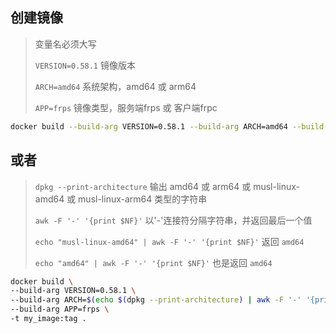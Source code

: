 ## 创建镜像
> 变量名必须大写
>
> `VERSION=0.58.1` 镜像版本
> 
> `ARCH=amd64` 系统架构，amd64 或 arm64
> 
> `APP=frps` 镜像类型，服务端frps 或 客户端frpc

```sh
docker build --build-arg VERSION=0.58.1 --build-arg ARCH=amd64 --build-arg APP=frps -t my_image:tag .
```

## 或者
> `dpkg --print-architecture` 输出 amd64 或 arm64 或 musl-linux-amd64 或 musl-linux-arm64 类型的字符串
> 
> `awk -F '-' '{print $NF}'` 以'-'连接符分隔字符串，并返回最后一个值
>
> `echo "musl-linux-amd64" | awk -F '-' '{print $NF}'` 返回 `amd64`
>
> `echo "amd64" | awk -F '-' '{print $NF}'` 也是返回 `amd64`

```sh
docker build \
--build-arg VERSION=0.58.1 \
--build-arg ARCH=$(echo $(dpkg --print-architecture) | awk -F '-' '{print $NF}') \
--build-arg APP=frps \
-t my_image:tag .
```
